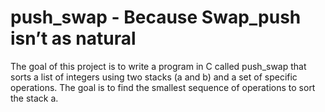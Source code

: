 # push_swap - Because Swap_push isn’t as natural

The goal of this project is to write a program in C called push_swap that sorts a list of integers using two stacks (a and b) and a set of specific operations. The goal is to find the smallest sequence of operations to sort the stack a.
